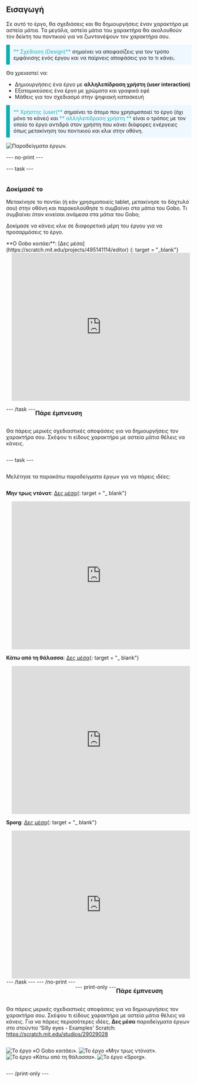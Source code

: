## Εισαγωγή

Σε αυτό το έργο, θα σχεδιάσεις και θα δημιουργήσεις έναν χαρακτήρα με αστεία μάτια. Τα μεγάλα, αστεία μάτια του χαρακτήρα θα ακολουθούν τον δείκτη του ποντικιού για να ζωντανέψουν τον χαρακτήρα σου.

<p style="border-left: solid; border-width:10px; border-color: #0faeb0; background-color: aliceblue; padding: 10px;">
<span style="color: #0faeb0">** Σχεδίαση (Design)**</span> σημαίνει να αποφασίζεις για τον τρόπο εμφάνισης ενός έργου και να παίρνεις αποφάσεις για το τι κάνει. 
</p>

Θα χρειαστεί να:
+ Δημιουργήσεις ένα έργο με **αλληλεπίδραση χρήστη (user interaction)**
+ Εξατομικεύσεις ένα έργο με χρώματα και γραφικά εφέ
+ Μάθεις για τον σχεδιασμό στην ψηφιακή κατασκευή

<p style="border-left: solid; border-width:10px; border-color: #0faeb0; background-color: aliceblue; padding: 10px;">
<span style="color: #0faeb0">** Χρήστης (user)**</span> σημαίνει το άτομο που χρησιμοποιεί το έργο (όχι μόνο το κάνει) και <span style="color: #0faeb0">** αλληλεπίδραση χρήστη **</span> είναι ο τρόπος με τον οποίο το έργο αντιδρά στον χρήστη που κάνει διάφορες ενέργειες όπως μετακίνηση του ποντικιού και κλικ στην οθόνη. 
</p>

![Παραδείγματα έργων.](images/showcase-line.png)

--- no-print ---

--- task ---

<div style="display: flex; flex-wrap: wrap">
<div style="flex-basis: 175px; flex-grow: 1">  

### Δοκίμασέ το 

Μετακίνησε το ποντίκι (ή εάν χρησιμοποιείς tablet, μετακίνησε το δάχτυλό σου) στην οθόνη και παρακολούθησε τι συμβαίνει στα μάτια του Gobo. Τι συμβαίνει όταν κινείσαι ανάμεσα στα μάτια του Gobo; 
  
Δοκίμασε να κάνεις κλικ σε διαφορετικά μέρη του έργου για να προσαρμόσεις το έργο.

</div>
<div>
**Ο Gobo κοιτάει**: [Δες μέσα] (https://scratch.mit.edu/projects/495141114/editor) {: target = "_blank"}
<div class="scratch-preview" style="margin-left: 15px;">
  <iframe allowtransparency="true" width="485" height="402" src="https://scratch.mit.edu/projects/embed/495141114/?autostart=false" frameborder="0"></iframe>
</div>

</div>

--- /task ---

### Πάρε έμπνευση

Θα πάρεις μερικές σχεδιαστικές αποφάσεις για να δημιουργήσεις τον χαρακτήρα σου. Σκέψου τι είδους χαρακτήρα με αστεία μάτια θέλεις να κάνεις.

--- task ---

Μελέτησε τα παρακάτω παραδείγματα έργων για να πάρεις ιδέες:

**Μην τρως ντόνατ**: [Δες μέσα](https://scratch.mit.edu/projects/495865093/editor){: target = "_ blank"}
<div class="scratch-preview" style="margin-left: 15px;">
  <iframe allowtransparency="true" width="485" height="402" src="https://scratch.mit.edu/projects/embed/495865093/?autostart=false" frameborder="0"></iframe>
</div>

**Κάτω από τη θάλασσα**: [Δες μέσα](https://scratch.mit.edu/projects/495866460/editor){: target = "_ blank"}
<div class="scratch-preview" style="margin-left: 15px;">
  <iframe allowtransparency="true" width="485" height="402" src="https://scratch.mit.edu/projects/embed/495866460/?autostart=false" frameborder="0"></iframe>
</div>

**Sporg**: [Δες μέσα](https://scratch.mit.edu/projects/495865892/editor){: target = "_ blank"}
<div class="scratch-preview" style="margin-left: 15px;">
  <iframe allowtransparency="true" width="485" height="402" src="https://scratch.mit.edu/projects/embed/495865892/?autostart=false" frameborder="0"></iframe>
</div>
--- /task --- --- /no-print ---

--- print-only ---

### Πάρε έμπνευση

Θα πάρεις μερικές σχεδιαστικές αποφάσεις για να δημιουργήσεις τον χαρακτήρα σου. Σκέψου τι είδους χαρακτήρα με αστεία μάτια θέλεις να κάνεις. Για να πάρεις περισσότερες ιδέες, **Δες μέσα** παραδείγματα έργων στο στούντιο 'Silly eyes - Examples' Scratch: https://scratch.mit.edu/studios/29029028

![Το έργο «Ο Gobo κοιτάει».](images/gobo-watching.png) ![Το έργο «Μην τρως ντόνατ».](images/dont-eat-donut.png) ![Το έργο «Κάτω από τη θάλασσα».](images/under-the-sea.png) ![Το έργο «Sporg».](images/sporg.png)

--- /print-only ---

 
